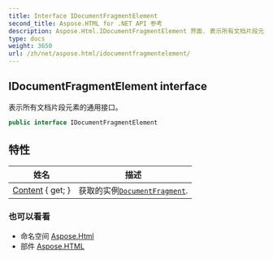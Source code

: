```yaml
---
title: Interface IDocumentFragmentElement
second_title: Aspose.HTML for .NET API 参考
description: Aspose.Html.IDocumentFragmentElement 界面. 表示所有文档片段元素的通用接口
type: docs
weight: 3650
url: /zh/net/aspose.html/idocumentfragmentelement/
---
```

## IDocumentFragmentElement interface

表示所有文档片段元素的通用接口。

```csharp
public interface IDocumentFragmentElement
```

## 特性

| 姓名 | 描述 |
| --- | --- |
| [Content](../../aspose.html/idocumentfragmentelement/content/) { get; } | 获取的实例[`DocumentFragment`](../../aspose.html.dom/documentfragment/). |

### 也可以看看

* 命名空间 [Aspose.Html](../../aspose.html/)
* 部件 [Aspose.HTML](../../)


